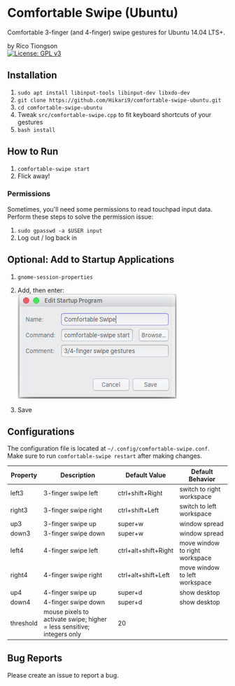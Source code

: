 # Comfortable Swipe (Ubuntu)
Comfortable 3-finger (and 4-finger) swipe gestures for Ubuntu 14.04 LTS+.

by Rico Tiongson     
[![License: GPL v3](https://img.shields.io/badge/License-GPL%20v3-blue.svg)](https://www.gnu.org/licenses/gpl-3.0)  

## Installation
1. `sudo apt install libinput-tools libinput-dev libxdo-dev`
2. `git clone https://github.com/Hikari9/comfortable-swipe-ubuntu.git`
3. `cd comfortable-swipe-ubuntu`
4. Tweak `src/comfortable-swipe.cpp` to fit keyboard shortcuts of your gestures
5. `bash install`

## How to Run
1. `comfortable-swipe start`
2. Flick away!

### Permissions
Sometimes, you'll need some permissions to read touchpad input data. Perform these steps to solve the permission issue:

1. `sudo gpasswd -a $USER input`
2. Log out / log back in

## Optional: Add to Startup Applications
1. `gnome-session-properties`
2. Add, then enter:  
    ![Add to Startup Applications](img/sample.png)

3. Save

## Configurations
The configuration file is located at `~/.config/comfortable-swipe.conf`.  
Make sure to run `comfortable-swipe restart` after making changes.

Property  | Description | Default Value | Default Behavior
--------- | ----------- | -------------- | -----
left3     | 3-finger swipe left | ctrl+shift+Right | switch to right workspace
right3    | 3-finger swipe right | ctrl+shift+Left | switch to left workspace
up3       | 3-finger swipe up | super+w | window spread
down3     | 3-finger swipe down | super+w | window spread
left4     | 4-finger swipe left | ctrl+alt+shift+Right | move window to right workspace
right4    | 4-finger swipe right | ctrl+alt+shift+Left | move window to left workspace
up4       | 4-finger swipe up | super+d | show desktop
down4     | 4-finger swipe down | super+d | show desktop
threshold | mouse pixels to activate swipe; higher = less sensitive; integers only | 20

## Bug Reports
Please create an issue to report a bug.
